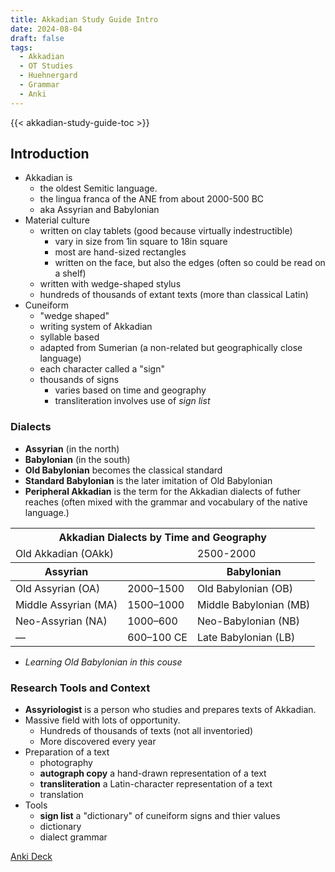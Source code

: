 ```yaml
---
title: Akkadian Study Guide Intro
date: 2024-08-04
draft: false
tags:
  - Akkadian
  - OT Studies
  - Huehnergard
  - Grammar
  - Anki
---
```


{{< akkadian-study-guide-toc >}}

<print-section>

## Introduction

- Akkadian is 
    - the oldest Semitic language.
    - the lingua franca of the ANE from about 2000-500 BC
    - aka Assyrian and Babylonian
- Material culture
    - written on clay tablets (good because virtually indestructible)
        - vary in size from 1in square to 18in square
        - most are hand-sized rectangles
        - written on the face, but also the edges (often so could be read on a shelf)
    - written with wedge-shaped stylus
    - hundreds of thousands of extant texts (more than classical Latin)
- Cuneiform
    - "wedge shaped"
    - writing system of Akkadian
    - syllable based
    - adapted from Sumerian (a non-related but geographically close language)
    - each character called a "sign"
    - thousands of signs
        - varies based on time and geography
        - transliteration involves use of *sign list*

### Dialects
- **Assyrian** (in the north)
- **Babylonian** (in the south)
- **Old Babylonian** becomes the classical standard
- **Standard Babylonian** is the later imitation of Old Babylonian
- **Peripheral Akkadian** is the term for the Akkadian dialects of futher reaches (often mixed with the grammar and vocabulary of the native language.)

<print-section>

<table>
    <thead>
      <tr> 
        <th colspan=3>Akkadian Dialects by Time and Geography</th>
      </tr>
      <tr>
          <td colspan=2>Old Akkadian (OAkk)</td>
          <td>2500-2000</td>
      </tr>
        <tr>
          <th>Assyrian</th>
          <th></th>
          <th>Babylonian</th>
        </tr>
      </thead>
      <tbody>
        <tr>
            <td>Old Assyrian (OA)</td>
            <td>2000–1500</td>
            <td>Old Babylonian (OB)</td>
        </tr>
        <tr>
            <td>Middle Assyrian (MA)</td>
            <td>1500–1000</td>
            <td>Middle Babylonian (MB)</td>
        </tr>
        <tr>
            <td>Neo-Assyrian (NA)</td>
            <td>1000–600</td>
            <td>Neo-Babylonian (NB)</td>
        </tr>
        <tr>
            <td>—</td>
            <td>600–100 CE</td>
            <td>Late Babylonian (LB)</td>
        </tr>
    </tbody>
</table>
</print-section>

- *Learning Old Babylonian in this couse*

### Research Tools and Context

- **Assyriologist** is a person who studies and prepares texts of Akkadian.
- Massive field with lots of opportunity.
    - Hundreds of thousands of texts (not all inventoried)
    - More discovered every year
- Preparation of a text
    - photography
    - **autograph copy** a hand-drawn representation of a text
    - **transliteration** a Latin-character representation of a text
    - translation
- Tools
    - **sign list** a "dictionary" of cuneiform signs and thier values
    - dictionary
    - dialect grammar

</print-section>

[Anki Deck](/static/anki/akkadian_000.apkg)


